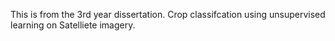 This is from the 3rd year dissertation. Crop classifcation using unsupervised learning on Satelliete imagery.
